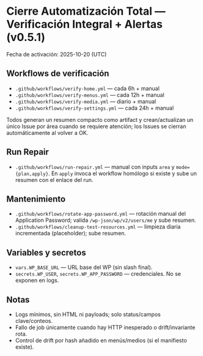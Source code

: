 # Cierre Automatización Total — Verificación Integral + Alertas (v0.5.1)

Fecha de activación: 2025-10-20 (UTC)

## Workflows de verificación
- `.github/workflows/verify-home.yml` — cada 6h + manual
- `.github/workflows/verify-menus.yml` — cada 12h + manual
- `.github/workflows/verify-media.yml` — diario + manual
- `.github/workflows/verify-settings.yml` — cada 24h + manual

Todos generan un resumen compacto como artifact y crean/actualizan un único Issue por área cuando se requiere atención; los Issues se cierran automáticamente al volver a OK.

## Run Repair
- `.github/workflows/run-repair.yml` — manual con inputs `area` y `mode={plan,apply}`. En `apply` invoca el workflow homólogo si existe y sube un resumen con el enlace del run.

## Mantenimiento
- `.github/workflows/rotate-app-password.yml` — rotación manual del Application Password; valida `/wp-json/wp/v2/users/me` y sube resumen.
- `.github/workflows/cleanup-test-resources.yml` — limpieza diaria incrementada (placeholder); sube resumen.

## Variables y secretos
- `vars.WP_BASE_URL` — URL base del WP (sin slash final).
- `secrets.WP_USER`, `secrets.WP_APP_PASSWORD` — credenciales. No se exponen en logs.

## Notas
- Logs mínimos, sin HTML ni payloads; solo status/campos clave/conteos.
- Fallo de job únicamente cuando hay HTTP inesperado o drift/invariante rota.
- Control de drift por hash añadido en menús/medios (si el manifiesto existe).